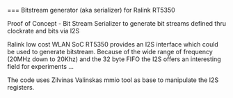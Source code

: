 === Bitstream generator (aka serializer) for Ralink RT5350

Proof of Concept - Bit Stream Serializer to generate bit streams defined thru clockrate and bits via I2S

Ralink low cost WLAN SoC RT5350 provides an I2S interface which could be used to generate bitstream. Because
of the wide range of frequency (20MHz down to 20Khz) and the 32 byte FIFO the I2S offers an
interesting field for experiments ...

The code uses Zilvinas Valinskas mmio tool as base to manipulate the I2S registers.

